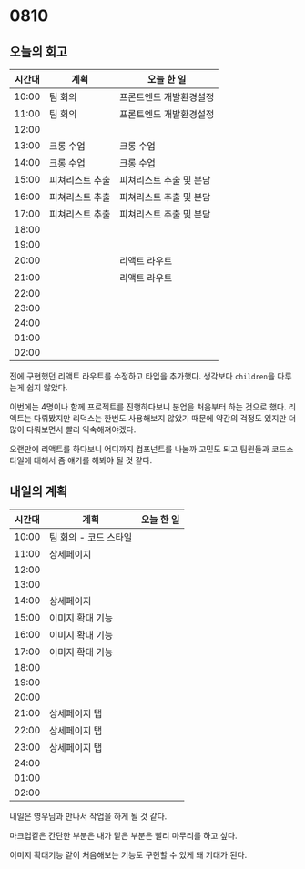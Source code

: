 # 0810

## 오늘의 회고

| 시간대 | 계획            | 오늘 한 일              |
| ------ | --------------- | ----------------------- |
| 10:00  | 팀 회의         | 프론트엔드 개발환경설정 |
| 11:00  | 팀 회의         | 프론트엔드 개발환경설정 |
| 12:00  |                 |                         |
| 13:00  | 크롱 수업       | 크롱 수업               |
| 14:00  | 크롱 수업       | 크롱 수업               |
| 15:00  | 피쳐리스트 추출 | 피쳐리스트 추출 및 분담 |
| 16:00  | 피쳐리스트 추출 | 피쳐리스트 추출 및 분담 |
| 17:00  | 피쳐리스트 추출 | 피쳐리스트 추출 및 분담 |
| 18:00  |                 |                         |
| 19:00  |                 |                         |
| 20:00  |                 | 리액트 라우트           |
| 21:00  |                 | 리액트 라우트           |
| 22:00  |                 |                         |
| 23:00  |                 |                         |
| 24:00  |                 |                         |
| 01:00  |                 |                         |
| 02:00  |                 |                         |

전에 구현했던 리액트 라우트를 수정하고 타입을 추가했다. 생각보다 `children`을 다루는게 쉽지 않았다.

이번에는 4명이나 함께 프로젝트를 진행하다보니 분업을 처음부터 하는 것으로 했다. 리액트는 다뤄봤지만 리덕스는 한번도 사용해보지 않았기 때문에 약간의 걱정도 있지만 더 많이 다뤄보면서 빨리 익숙해져야겠다. 

오랜만에 리액트를 하다보니 어디까지 컴포넌트를 나눌까 고민도 되고 팀원들과 코드스타일에 대해서 좀 얘기를 해봐야 될 것 같다. 



## 내일의 계획

| 시간대 | 계획                  | 오늘 한 일 |
| ------ | --------------------- | ---------- |
| 10:00  | 팀 회의 - 코드 스타일 |            |
| 11:00  | 상세페이지            |            |
| 12:00  |                       |            |
| 13:00  |                       |            |
| 14:00  | 상세페이지            |            |
| 15:00  | 이미지 확대 기능      |            |
| 16:00  | 이미지 확대 기능      |            |
| 17:00  | 이미지 확대 기능      |            |
| 18:00  |                       |            |
| 19:00  |                       |            |
| 20:00  |                       |            |
| 21:00  | 상세페이지 탭         |            |
| 22:00  | 상세페이지 탭         |            |
| 23:00  | 상세페이지 탭         |            |
| 24:00  |                       |            |
| 01:00  |                       |            |
| 02:00  |                       |            |

내일은 영우님과 만나서 작업을 하게 될 것 같다. 

마크업같은 간단한 부분은 내가 맡은 부분은 빨리 마무리를 하고 싶다.

이미지 확대기능 같이 처음해보는 기능도 구현할 수 있게 돼 기대가 된다. 